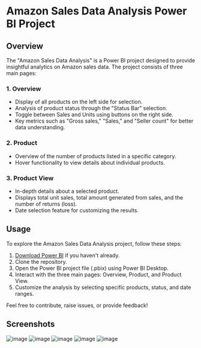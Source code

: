 # Amazon Sales Data Analysis Power BI Project

## Overview

The "Amazon Sales Data Analysis" is a Power BI project designed to provide insightful analytics on Amazon sales data. The project consists of three main pages:

### 1. Overview
- Display of all products on the left side for selection.
- Analysis of product status through the "Status Bar" selection.
- Toggle between Sales and Units using buttons on the right side.
- Key metrics such as "Gross sales," "Sales," and "Seller count" for better data understanding.

### 2. Product
- Overview of the number of products listed in a specific category.
- Hover functionality to view details about individual products.

### 3. Product View
- In-depth details about a selected product.
- Displays total unit sales, total amount generated from sales, and the number of returns (loss).
- Date selection feature for customizing the results.

## Usage

To explore the Amazon Sales Data Analysis project, follow these steps:

1. [Download Power BI](https://powerbi.microsoft.com/en-us/desktop/) if you haven't already.
2. Clone the repository.
3. Open the Power BI project file (.pbix) using Power BI Desktop.
4. Interact with the three main pages: Overview, Product, and Product View.
5. Customize the analysis by selecting specific products, status, and date ranges.

Feel free to contribute, raise issues, or provide feedback!

## Screenshots
![image](https://github.com/pratik1024/Amazon-Sales-Data-Analysis-Power-Bi-/assets/119411787/eddd361a-02fe-42de-9619-55e2550de59e)
![image](https://github.com/pratik1024/Amazon-Sales-Data-Analysis-Power-Bi-/assets/119411787/bbfeb29f-8692-4875-8926-9c3f0ca734bd)
![image](https://github.com/pratik1024/Amazon-Sales-Data-Analysis-Power-Bi-/assets/119411787/f2358aa9-c94f-4923-935e-efdb0f53c4bd)
![image](https://github.com/pratik1024/Amazon-Sales-Data-Analysis-Power-Bi-/assets/119411787/513f7de1-272c-49bb-b81e-da2238bddb2d)
![image](https://github.com/pratik1024/Amazon-Sales-Data-Analysis-Power-Bi-/assets/119411787/d7de2961-df2d-4cb3-b514-a0218462c420)



